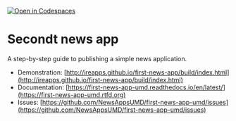 [![Open in Codespaces](https://classroom.github.com/assets/launch-codespace-7f7980b617ed060a017424585567c406b6ee15c891e84e1186181d67ecf80aa0.svg)](https://classroom.github.com/open-in-codespaces?assignment_repo_id=10845556)
# Secondt news app

A step-by-step guide to publishing a simple news application.

* Demonstration: [http://ireapps.github.io/first-news-app/build/index.html](http://ireapps.github.io/first-news-app/build/index.html)
* Documentation: [https://first-news-app-umd.readthedocs.io/en/latest/](https://first-news-app-umd.rtfd.org)
* Issues: [https://github.com/NewsAppsUMD/first-news-app-umd/issues](https://github.com/NewsAppsUMD/first-news-app-umd/issues)
